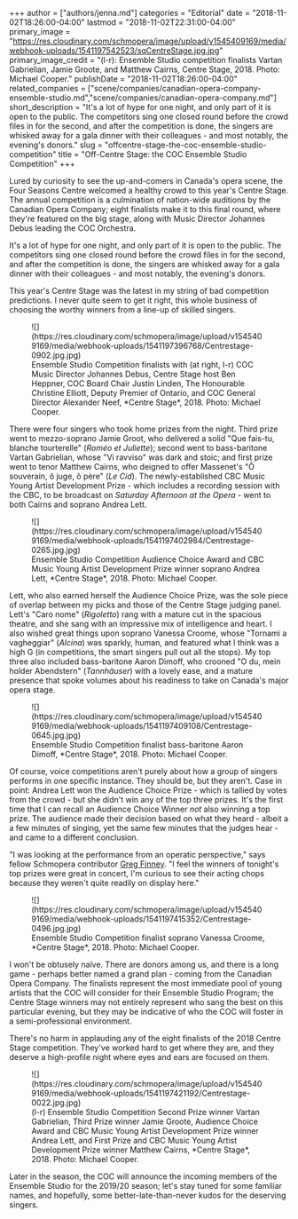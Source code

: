 +++
author = ["authors/jenna.md"]
categories = "Editorial"
date = "2018-11-02T18:26:00-04:00"
lastmod = "2018-11-02T22:31:00-04:00"
primary_image = "https://res.cloudinary.com/schmopera/image/upload/v1545409169/media/webhook-uploads/1541197542523/sqCentreStage.jpg.jpg"
primary_image_credit = "(l-r): Ensemble Studio competition finalists Vartan Gabrielian, Jamie Groote, and Matthew Cairns, Centre Stage, 2018. Photo: Michael Cooper."
publishDate = "2018-11-02T18:26:00-04:00"
related_companies = ["scene/companies/canadian-opera-company-ensemble-studio.md","scene/companies/canadian-opera-company.md"]
short_description = "It&#039;s a lot of hype for one night, and only part of it is open to the public. The competitors sing one closed round before the crowd files in for the second, and after the competition is done, the singers are whisked away for a gala dinner with their colleagues - and most notably, the evening&#039;s donors."
slug = "offcentre-stage-the-coc-ensemble-studio-competition"
title = "Off-Centre Stage: the COC Ensemble Studio Competition"
+++

Lured by curiosity to see the up-and-comers in Canada's opera scene, the Four Seasons Centre welcomed a healthy crowd to this year's Centre Stage. The annual competition is a culmination of nation-wide auditions by the Canadian Opera Company; eight finalists make it to this final round, where they're featured on the big stage, along with Music Director Johannes Debus leading the COC Orchestra.

It's a lot of hype for one night, and only part of it is open to the public. The competitors sing one closed round before the crowd files in for the second, and after the competition is done, the singers are whisked away for a gala dinner with their colleagues - and most notably, the evening's donors.

This year's Centre Stage was the latest in my string of bad competition predictions. I never quite seem to get it right, this whole business of choosing the worthy winners from a line-up of skilled singers.

<figure data-type="image">
![](https://res.cloudinary.com/schmopera/image/upload/v1545409169/media/webhook-uploads/1541197396768/Centrestage-0902.jpg.jpg)
<figcaption>Ensemble Studio Competition finalists with (at right, l-r) COC Music Director Johannes Debus, Centre Stage host Ben Heppner, COC Board Chair Justin Linden, The Honourable Christine Elliott, Deputy Premier of Ontario, and COC General Director Alexander Neef, *Centre Stage*, 2018. Photo: Michael Cooper.</figcaption>
</figure>

There were four singers who took home prizes from the night. Third prize went to mezzo-soprano Jamie Groot, who delivered a solid "Que fais-tu, blanche tourterelle" (*Roméo et Juliette*); second went to bass-baritone Vartan Gabrielian, whose "Vi ravviso" was dark and stoic; and first prize went to tenor Matthew Cairns, who deigned to offer Massenet's "Ô souverain, ô juge, ô père" (*Le Cid*). The newly-established CBC Music Young Artist Development Prize - which includes a recording session with the CBC, to be broadcast on *Saturday Afternoon at the Opera* - went to both Cairns and soprano Andrea Lett.

<figure data-type="image">
![](https://res.cloudinary.com/schmopera/image/upload/v1545409169/media/webhook-uploads/1541197402984/Centrestage-0265.jpg.jpg)
<figcaption>Ensemble Studio Competition Audience Choice Award and CBC Music Young Artist Development Prize winner soprano Andrea Lett, *Centre Stage*, 2018. Photo: Michael Cooper.</figcaption>
</figure>

Lett, who also earned herself the Audience Choice Prize, was the sole piece of overlap between my picks and those of the Centre Stage judging panel. Lett's "Caro nome" (*Rigoletto*) rang with a mature cut in the spacious theatre, and she sang with an impressive mix of intelligence and heart. I also wished great things upon soprano Vanessa Croome, whose "Tornami a vagheggiar" (*Alcina*) was sparkly, human, and featured what I think was a high G (in competitions, the smart singers pull out all the stops). My top three also included bass-baritone Aaron Dimoff, who crooned "O du, mein holder Abendstern" (*Tannhäuser*) with a lovely ease, and a mature presence that spoke volumes about his readiness to take on Canada's major opera stage.

<figure data-type="image">
![](https://res.cloudinary.com/schmopera/image/upload/v1545409169/media/webhook-uploads/1541197409108/Centrestage-0645.jpg.jpg)
<figcaption>Ensemble Studio Competition finalist bass-baritone Aaron Dimoff, *Centre Stage*, 2018. Photo: Michael Cooper.</figcaption>
</figure>

Of course, voice competitions aren't purely about how a group of singers performs in one specific instance. They should be, but they aren't. Case in point: Andrea Lett won the Audience Choice Prize - which is tallied by votes from the crowd - but she didn't win any of the top three prizes. It's the first time that I can recall an Audience Choice Winner *not* also winning a top prize. The audience made their decision based on what they heard - albeit a a few minutes of singing, yet the same few minutes that the judges hear - and came to a different conclusion.

"I was looking at the performance from an operatic perspective," says fellow Schmopera contributor [Greg Finney](/authors/greg/). "I feel the winners of tonight's top prizes were great in concert, I'm curious to see their acting chops because they weren't quite readily on display here."

<figure data-type="image">
![](https://res.cloudinary.com/schmopera/image/upload/v1545409169/media/webhook-uploads/1541197415352/Centrestage-0496.jpg.jpg)
<figcaption>Ensemble Studio Competition finalist soprano Vanessa Croome, *Centre Stage*, 2018. Photo: Michael Cooper.</figcaption>
</figure>

I won't be obtusely naïve. There are donors among us, and there is a long game - perhaps better named a grand plan - coming from the Canadian Opera Company. The finalists represent the most immediate pool of young artists that the COC will consider for their Ensemble Studio Program; the Centre Stage winners may not entirely represent who sang the best on this particular evening, but they may be indicative of who the COC will foster in a semi-professional environment.

There's no harm in applauding any of the eight finalists of the 2018 Centre Stage competition. They've worked hard to get where they are, and they deserve a high-profile night where eyes and ears are focused on them.

<figure data-type="image">
![](https://res.cloudinary.com/schmopera/image/upload/v1545409169/media/webhook-uploads/1541197421192/Centrestage-0022.jpg.jpg)
<figcaption>(l-r) Ensemble Studio Competition Second Prize winner Vartan Gabrielian, Third Prize winner Jamie Groote, Audience Choice Award and CBC Music Young Artist Development Prize winner Andrea Lett, and First Prize and CBC Music Young Artist Development Prize winner Matthew Cairns, *Centre Stage*, 2018. Photo: Michael Cooper.</figcaption>
</figure>

Later in the season, the COC will announce the incoming members of the Ensemble Studio for the 2019/20 season; let's stay tuned for some familiar names, and hopefully, some better-late-than-never kudos for the deserving singers.

